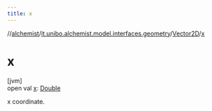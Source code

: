 ```yaml
---
title: x
---
```

//[alchemist](../../../index.html)/[it.unibo.alchemist.model.interfaces.geometry](../index.html)/[Vector2D](index.html)/[x](x.html)



# x



[jvm]\
open val [x](x.html): [Double](https://kotlinlang.org/api/latest/jvm/stdlib/kotlin/-double/index.html)



x coordinate.




